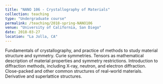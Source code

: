 ```yaml
---
title: "NANO 106 - Crystallography of Materials"
collection: teaching
type: "Undergraduate course"
permalink: /teaching/2018-spring-NANO106
venue: "University of California, San Diego"
date: 2018-03-27
location: "La Jolla, CA"
---
```


Fundamentals of crystallography, and practice of methods to study material structure and symmetry. Curie symmetries. Tensors as mathematical description of material properties and symmetry restrictions. Introduction to diffraction methods, including X-ray, neutron, and electron diffraction. Close-packed and other common structures of real-world materials. Derivative and superlattice structures. 
